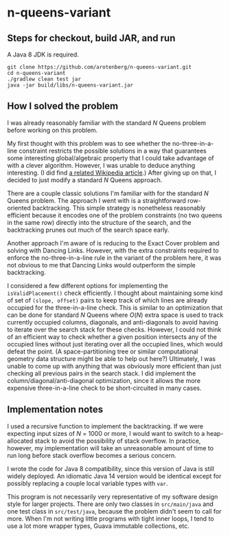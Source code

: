 # n-queens-variant

## Steps for checkout, build JAR, and run

A Java 8 JDK is required.

    git clone https://github.com/arotenberg/n-queens-variant.git
	cd n-queens-variant
	./gradlew clean test jar
	java -jar build/libs/n-queens-variant.jar

## How I solved the problem

I was already reasonably familiar with the standard _N_ Queens problem before working on this problem.

My first thought with this problem was to see whether the no-three-in-a-line constraint restricts the possible solutions in a way that guarantees some interesting global/algebraic property that I could take advantage of with a clever algorithm. However, I was unable to deduce anything interesting. (I did find [a related Wikipedia article](https://en.wikipedia.org/wiki/No-three-in-line_problem).) After giving up on that, I decided to just modify a standard _N_ Queens approach.

There are a couple classic solutions I'm familiar with for the standard _N_ Queens problem. The approach I went with is a straightforward row-oriented backtracking. This simple strategy is nonetheless reasonably efficient because it encodes one of the problem constraints (no two queens in the same row) directly into the structure of the search, and the backtracking prunes out much of the search space early.

Another approach I'm aware of is reducing to the Exact Cover problem and solving with Dancing Links. However, with the extra constraints required to enforce the no-three-in-a-line rule in the variant of the problem here, it was not obvious to me that Dancing Links would outperform the simple backtracking.

I considered a few different options for implementing the `isValidPlacement()` check efficiently. I thought about maintaining some kind of set of `(slope, offset)` pairs to keep track of which lines are already occupied for the three-in-a-line check. This is similar to an optimization that can be done for standard _N_ Queens where _O_(_N_) extra space is used to track currently occupied columns, diagonals, and anti-diagonals to avoid having to iterate over the search stack for these checks. However, I could not think of an efficient way to check whether a given position intersects any of the occupied lines without just iterating over all the occupied lines, which would defeat the point. (A space-partitioning tree or similar computational geometry data structure might be able to help out here?) Ultimately, I was unable to come up with anything that was obviously more efficient than just checking all previous pairs in the search stack. I did implement the column/diagonal/anti-diagonal optimization, since it allows the more expensive three-in-a-line check to be short-circuited in many cases.

## Implementation notes

I used a recursive function to implement the backtracking. If we were expecting input sizes of _N_ = 1000 or more, I would want to switch to a heap-allocated stack to avoid the possibility of stack overflow. In practice, however, my implementation will take an unreasonable amount of time to run long before stack overflow becomes a serious concern.

I wrote the code for Java 8 compatibility, since this version of Java is still widely deployed. An idiomatic Java 14 version would be identical except for possibly replacing a couple local variable types with `var`.

This program is not necessarily very representative of my software design style for larger projects. There are only two classes in `src/main/java` and one test class in `src/test/java`, because the problem didn't seem to call for more. When I'm not writing little programs with tight inner loops, I tend to use a lot more wrapper types, Guava immutable collections, etc.
